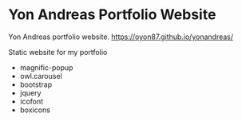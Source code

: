 # Yon Andreas Portfolio Website

Yon Andreas portfolio website.
https://oyon87.github.io/yonandreas/

Static website for my portfolio

-   magnific-popup
-   owl.carousel
-   bootstrap
-   jquery
-   icofont
-   boxicons
